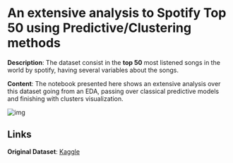 # An extensive analysis to Spotify Top 50 using Predictive/Clustering methods
**Description**: The dataset consist in the **top 50** most listened songs in the world by spotify, having several variables about the songs.

**Content**: The notebook presented here shows an extensive analysis over this dataset going from an EDA, passing over classical predictive models and finishing with clusters visualization.

![img](https://user-images.githubusercontent.com/32513366/71420191-af649600-2652-11ea-9133-583375e01e8e.jpeg)

## Links
**Original Dataset**: [Kaggle](https://www.kaggle.com/leonardopena/top50spotify2019)
